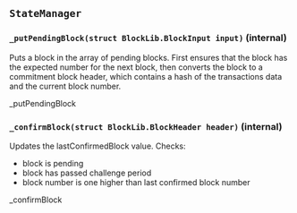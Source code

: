 ## `StateManager`

### `_putPendingBlock(struct BlockLib.BlockInput input)` (internal)

Puts a block in the array of pending blocks.
First ensures that the block has the expected number for the next block,
then converts the block to a commitment block header, which contains a
hash of the transactions data and the current block number.

\_putPendingBlock

### `_confirmBlock(struct BlockLib.BlockHeader header)` (internal)

Updates the lastConfirmedBlock value.
Checks:

- block is pending
- block has passed challenge period
- block number is one higher than last confirmed block number

\_confirmBlock
